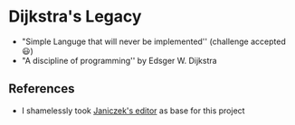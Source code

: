 # Dijkstra's Legacy

- "Simple Languge that will never be implemented'' (challenge accepted :smiley:)
- "A discipline of programming'' by Edsger W. Dijkstra

## References

- I shamelessly took [Janiczek's editor](https://github.com/Janiczek/elm-editor) as base for this project
